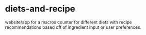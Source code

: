 # diets-and-recipe
website/app for a macros counter for different diets with recipe recommendations based off of ingredient input or user preferences. 
